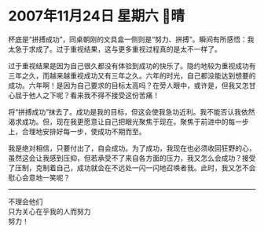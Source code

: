 # 2007年11月24日 星期六 晴

杯底是“拼搏成功”，同桌朝刚的文具盒一侧则是“努力、拼搏”。瞬间有所感悟：我太急于求成了。过于重视结果，这与更多重视过程真的是太不一样了。

过于重视结果是因为自己很久都没有体验到成功的快乐了。隐约地较为重视成功有三年之久，而越来越重视成功又有三年之久。六年的时光，自己都没能达到想要的成功。六年啊！是因为自己要求的目标太高吗？在旁人眼中，或许是，但我又怎甘心屈于他人之下呢？看来我不得不接受这份苦痛！

将“拼搏成功”抹去了。成功是我的目标，但这会使我急功近利。我不能否认我依然渴求成功。但，现在我更愿意让自己把眼光聚焦于现在。聚焦于前进中的每一步上，合理地安排好每一步，使成功不期而至。

我是绝对相信，只要付出了，自会成功。为了成功，我现在也必须收回狂野的心，虽然这会让我感到压抑，但若承受不了来自各方面的压力，我又怎么会成功？接受了压制，克制着自己，成功就会在不远处一闪一闪地召唤者我。此时，我又怎不会慰心会意地一笑呢？

---
不理会他们  
只为关心在乎我的人而努力  
努力！

